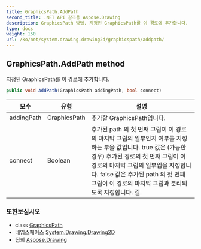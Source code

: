 ```yaml
---
title: GraphicsPath.AddPath
second_title: .NET API 참조용 Aspose.Drawing
description: GraphicsPath 방법. 지정된 GraphicsPath를 이 경로에 추가합니다.
type: docs
weight: 150
url: /ko/net/system.drawing.drawing2d/graphicspath/addpath/
---
```

## GraphicsPath.AddPath method

지정된 GraphicsPath를 이 경로에 추가합니다.

```csharp
public void AddPath(GraphicsPath addingPath, bool connect)
```

| 모수 | 유형 | 설명 |
| --- | --- | --- |
| addingPath | GraphicsPath | 추가할 GraphicsPath입니다. |
| connect | Boolean | 추가된 path 의 첫 번째 그림이 이 경로의 마지막 그림의 일부인지 여부를 지정하는 부울 값입니다. true 값은 (가능한 경우) 추가된 경로의 첫 번째 그림이 이 경로의 마지막 그림의 일부임을 지정합니다. false 값은 추가된 path 의 첫 번째 그림이 이 경로의 마지막 그림과 분리되도록 지정합니다. 길. |

### 또한보십시오

* class [GraphicsPath](../)
* 네임스페이스 [System.Drawing.Drawing2D](../../graphicspath/)
* 집회 [Aspose.Drawing](../../../)


